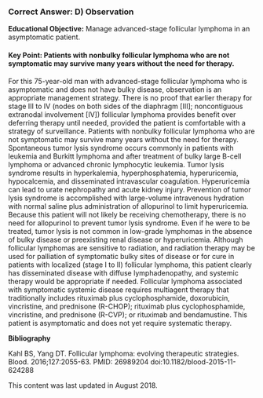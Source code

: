 
### Correct Answer: D) Observation 

**Educational Objective:** Manage advanced-stage follicular lymphoma in an asymptomatic patient.

#### **Key Point:** Patients with nonbulky follicular lymphoma who are not symptomatic may survive many years without the need for therapy.

For this 75-year-old man with advanced-stage follicular lymphoma who is asymptomatic and does not have bulky disease, observation is an appropriate management strategy. There is no proof that earlier therapy for stage III to IV (nodes on both sides of the diaphragm [III]; noncontiguous extranodal involvement [IV]) follicular lymphoma provides benefit over deferring therapy until needed, provided the patient is comfortable with a strategy of surveillance. Patients with nonbulky follicular lymphoma who are not symptomatic may survive many years without the need for therapy.
Spontaneous tumor lysis syndrome occurs commonly in patients with leukemia and Burkitt lymphoma and after treatment of bulky large B-cell lymphoma or advanced chronic lymphocytic leukemia. Tumor lysis syndrome results in hyperkalemia, hyperphosphatemia, hyperuricemia, hypocalcemia, and disseminated intravascular coagulation. Hyperuricemia can lead to urate nephropathy and acute kidney injury. Prevention of tumor lysis syndrome is accomplished with large-volume intravenous hydration with normal saline plus administration of allopurinol to limit hyperuricemia. Because this patient will not likely be receiving chemotherapy, there is no need for allopurinol to prevent tumor lysis syndrome. Even if he were to be treated, tumor lysis is not common in low-grade lymphomas in the absence of bulky disease or preexisting renal disease or hyperuricemia.
Although follicular lymphomas are sensitive to radiation, and radiation therapy may be used for palliation of symptomatic bulky sites of disease or for cure in patients with localized (stage I to II) follicular lymphoma, this patient clearly has disseminated disease with diffuse lymphadenopathy, and systemic therapy would be appropriate if needed.
Follicular lymphoma associated with symptomatic systemic disease requires multiagent therapy that traditionally includes rituximab plus cyclophosphamide, doxorubicin, vincristine, and prednisone (R-CHOP); rituximab plus cyclophosphamide, vincristine, and prednisone (R-CVP); or rituximab and bendamustine. This patient is asymptomatic and does not yet require systematic therapy.

**Bibliography**

Kahl BS, Yang DT. Follicular lymphoma: evolving therapeutic strategies. Blood. 2016;127:2055-63. PMID: 26989204 doi:10.1182/blood-2015-11-624288

This content was last updated in August 2018.